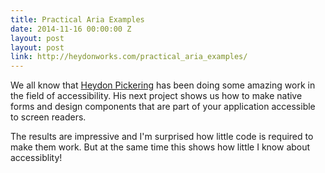 ```yaml
---
title: Practical Aria Examples
date: 2014-11-16 00:00:00 Z
layout: post
layout: post
link: http://heydonworks.com/practical_aria_examples/
---
```


We all know that [Heydon Pickering](http://www.heydonworks.com/) has been doing some amazing work in the field of accessibility. His next
project shows us how to make native forms and design components that are part of your application accessible to screen readers. 

The results are impressive and I'm surprised how little code is required to make them work. But at the same time this shows how little I know about accessiblity!